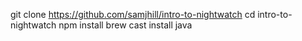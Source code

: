 git clone https://github.com/samjhill/intro-to-nightwatch
cd intro-to-nightwatch
npm install
brew cast install java

